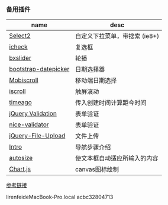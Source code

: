 
### 备用插件
name | desc  
--- | ---  
[Select2](https://github.com/select2/)  |  自定义下拉菜单，带搜索 (ie8+)  
[icheck](https://github.com/fronteed/iCheck) | 复选框  
[bxslider](http://bxslider.com) | 轮播
[bootstrap-datepicker](https://github.com/eternicode/bootstrap-datepicker) | 日期选择器  
[Mobiscroll](https://github.com/acidb/mobiscroll) | 移动端日期选择
[iscroll](http://cubiq.org/iscroll-5) | 触屏滚动
[timeago](http://timeago.yarp.com/) | 传入创建时间计算距今时间  
[jQuery Validation](http://jqueryvalidation.org/) | 表单验证
[nice-validator](https://github.com/niceue/nice-validator) | 表单验证
[jQuery-File-Upload](https://github.com/blueimp/jQuery-File-Upload) | 文件上传
[Intro](https://github.com/usablica/intro.js) | 导航步骤介绍
[autosize](https://github.com/jackmoore/autosize) | 使文本框自动适应所输入的内容
[Chart.js](https://github.com/nnnick/Chart.js) | canvas图标绘制

[参考链接](http://www.xuanfengge.com/he-sets-the-front-end-component-library-the-essential-collection.html)  

lirenfeideMacBook-Pro.local
acbc32804713